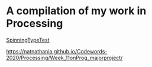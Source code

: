 # A compilation of my work in Processing


[SpinningTypeTest](https://natnathania.github.io/Codewords-2020/Processing/Spinning_typetest/)


https://natnathania.github.io/Codewords-2020/Processing/Week_11onProg_majorproject/


